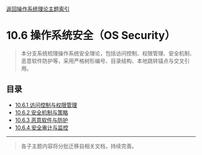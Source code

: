 [返回操作系统理论主题索引](../README.md)

# 10.6 操作系统安全（OS Security）

> 本分支系统梳理操作系统安全理论，包括访问控制、权限管理、安全机制、恶意软件防护等，采用严格树形编号、目录结构、本地跳转锚点与交叉引用。

## 目录
- [10.6.1 访问控制与权限管理](./10.6.1_Access_Control_and_Permissions.md)
- [10.6.2 安全机制与策略](./10.6.2_Security_Mechanisms_and_Policies.md)
- [10.6.3 恶意软件与防护](./10.6.3_Malware_and_Protection.md)
- [10.6.4 安全审计与监控](./10.6.4_Security_Audit_and_Monitoring.md)

---

> 各子主题内容将分批迁移自相关文档，持续完善。 